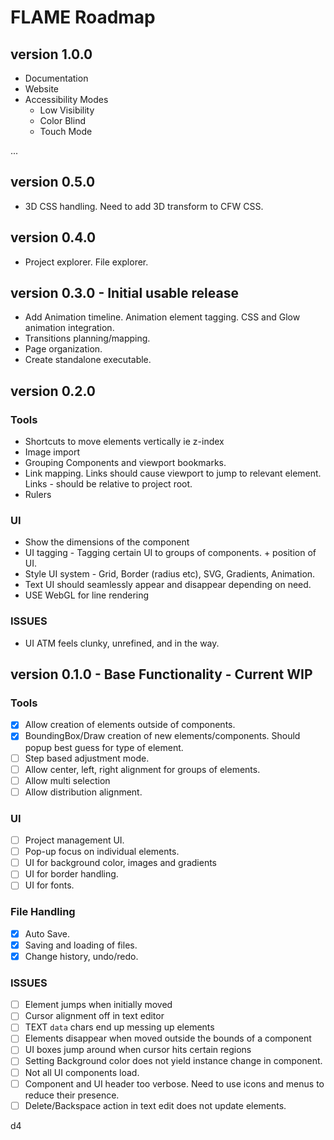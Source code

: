 # FLAME Roadmap

## version 1.0.0
- Documentation
- Website
- Accessibility Modes
    - Low Visibility
    - Color Blind
    - Touch Mode

...

## version 0.5.0
- 3D CSS handling. Need to add 3D transform to CFW CSS.


## version 0.4.0
- Project explorer. File explorer.

## version 0.3.0 - Initial usable release
- Add Animation timeline. Animation element tagging. CSS and Glow animation integration.
- Transitions planning/mapping.
- Page organization.
- Create standalone executable.

## version 0.2.0

### Tools
- Shortcuts to move elements vertically ie z-index
- Image import
- Grouping Components and viewport bookmarks.
- Link mapping. Links should cause viewport to jump to relevant element. Links - should be relative to project root.
- Rulers

### UI
- Show the dimensions of the component
- UI tagging - Tagging certain UI to groups of components. + position of UI.  
- Style UI system - Grid, Border (radius etc), SVG, Gradients, Animation.
- Text UI should seamlessly appear and disappear depending on need.
- USE WebGL for line rendering

### ISSUES
- UI ATM feels clunky, unrefined, and in the way.

## version 0.1.0 - Base Functionality - Current WIP

### Tools
- [x] Allow creation of elements outside of components. 
- [x] BoundingBox/Draw creation of new elements/components. Should popup best guess for type of element.
- [ ] Step based adjustment mode.
- [ ] Allow center, left, right alignment for groups of elements.
- [ ] Allow multi selection
- [ ] Allow distribution alignment.

### UI
- [ ] Project management UI.
- [ ] Pop-up focus on individual elements.
- [ ] UI for background color, images and gradients
- [ ] UI for border handling.
- [ ] UI for fonts.

### File Handling
- [x] Auto Save.
- [x] Saving and loading of files.
- [x] Change history, undo/redo.

### ISSUES
- [ ] Element jumps when initially moved
- [ ] Cursor alignment off in text editor
- [ ] TEXT `data` chars end up messing up elements
- [ ] Elements disappear when moved outside the bounds of a component
- [ ] UI boxes jump around when cursor hits certain regions
- [ ] Setting Background color does not yield instance change in component.
- [ ] Not all UI components load.  
- [ ] Component and UI header too verbose. Need to use icons and menus to reduce their presence.
- [ ] Delete/Backspace action in text edit does not update elements.

d4
